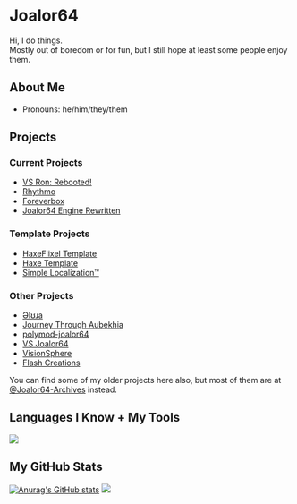 # Joalor64
Hi, I do things. <br>
Mostly out of boredom or for fun, but I still hope at least some people enjoy them.

## About Me
<!--* Currently in 11th Grade.
* Currently learning `Haxe/HaxeFlixel`, and some `Javascript`.-->
* Pronouns: he/him/they/them

## Projects
### Current Projects
* [VS Ron: Rebooted!](https://github.com/Joalor64GH/VS-Rob-Rebooted/)
* [Rhythmo](https://github.com/JoaTH-Team/Rhythmo-SC)
* [Foreverbox](https://github.com/Joalor64GH/Foreverbox)
* [Joalor64 Engine Rewritten](https://github.com/Joalor64GH/Joalor64-Engine-Rewrite)

### Template Projects
* [HaxeFlixel Template](https://github.com/Joalor64GH/HaxeFlixel-Template)
* [Haxe Template](https://github.com/Joalor64GH/Haxe-Template)
* [Simple Localization™](https://github.com/Joalor64GH/SimpleLocalization)

### Other Projects
* [Əlʊɹa](https://github.com/Joalor64GH/alura)
* [Journey Through Aubekhia](https://github.com/Joalor64GH/JTA)
* [polymod-joalor64](https://github.com/Joalor64GH/polymod-joalor64)
* [VS Joalor64](https://github.com/Joalor64GH/VSJoalor64-SourceCode)
* [VisionSphere](https://github.com/Joalor64GH/VisionSphere)
* [Flash Creations](https://github.com/Joalor64GH/Flash-Creations)

You can find some of my older projects here also, but most of them are at [@Joalor64-Archives](https://github.com/Joalor64-Archives) instead.

## Languages I Know + My Tools
<img src="https://skillicons.dev/icons?i=haxe,haxeflixel,lua,js,html,css,github,vscode,&perline=10&theme=dark"/>

## My GitHub Stats
[![Anurag's GitHub stats](https://github-readme-stats.vercel.app/api?username=joalor64gh&theme=radical)](https://github.com/anuraghazra/github-readme-stats)
![](https://github-readme-stats.vercel.app/api/top-langs/?username=Joalor64GH&layout=compact&theme=radical)
